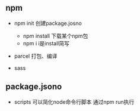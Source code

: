 ## npm
- npm init 创建package.josno
    - npm install <xxx> 下载某个npm包
    - npm i i是install简写

- parcel 打包、编译
- sass

## package.jsono
 - scripts 可以简化node命令行脚本 通过npm run执行

